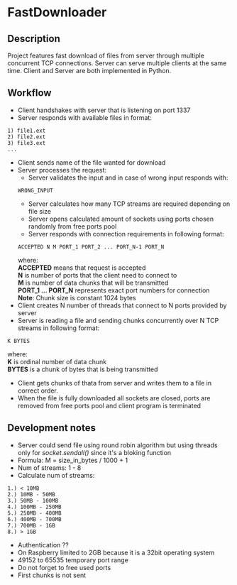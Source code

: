 # FastDownloader

## Description
Project features fast download of files from server through multiple concurrent TCP connections. Server can serve multiple clients at the same time. Client and Server are both implemented in Python.

## Workflow
- Client handshakes with server that is listening on port 1337
- Server responds with available files in format:
```
1) file1.ext
2) file2.ext
3) file3.ext
...
```
- Client sends name of the file wanted for download
- Server processes the request:
    - Server validates the input and in case of wrong input responds with:
    ```
    WRONG_INPUT
    ```
    - Server calculates how many TCP streams are required depending on file size
    - Server opens calculated amount of sockets using ports chosen randomly from free ports pool
    - Server responds with connection requirements in following format:
    ```
    ACCEPTED N M PORT_1 PORT_2 ... PORT_N-1 PORT_N
    ```
    where: <br />
    **ACCEPTED** means that request is accepted <br />
    **N** is number of ports that the client need to connect to <br />
    **M** is number of data chunks that will be transmitted <br />
    **PORT_1 ... PORT_N** represents exact port numbers for connection <br />
    **Note**: Chunk size is constant 1024 bytes 
- Client creates N number of threads that connect to N ports provided by server
- Server is reading a file and sending chunks concurrently over N TCP streams in following format:
```
K BYTES
```
where: <br />
**K** is ordinal number of data chunk <br />
**BYTES** is a chunk of bytes that is being transmitted
- Client gets chunks of thata from server and writes them to a file in correct order. 
- When the file is fully downloaded all sockets are closed, ports are removed from free ports pool and client program is terminated

## Development notes
- Server could send file using round robin algorithm but using threads only for *socket.sendall()* since it's a bloking function
- Formula: M = size_in_bytes / 1000 + 1
- Num of streams: 1 - 8
- Calculate num of streams:
```
1.) < 10MB
2.) 10MB - 50MB
3.) 50MB - 100MB
4.) 100MB - 250MB
5.) 250MB - 400MB
6.) 400MB - 700MB
7.) 700MB - 1GB
8.) > 1GB
```
- Authentication ??
- On Raspberry limited to 2GB because it is a 32bit operating system
- 49152 to 65535 temporary port range
- Do not forget to free used ports
- First chunks is not sent